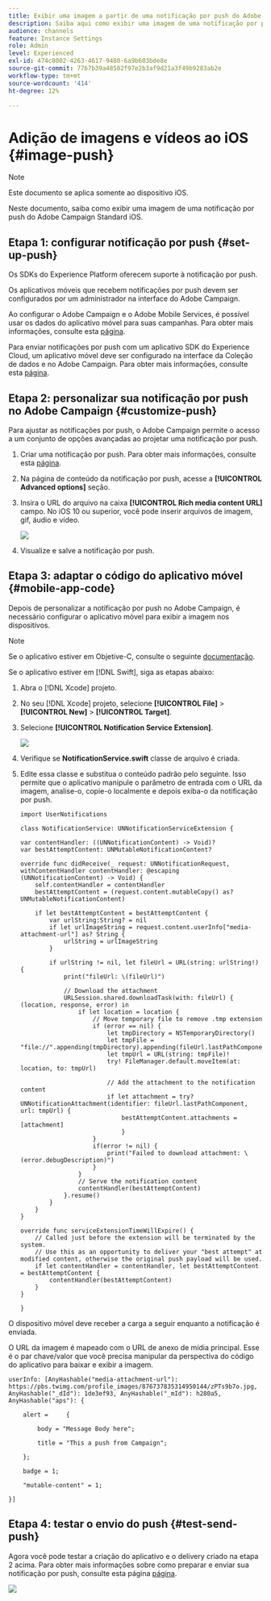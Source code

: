 ```yaml
---
title: Exibir uma imagem a partir de uma notificação por push do Adobe Campaign Standard
description: Saiba aqui como exibir uma imagem de uma notificação por push do Adobe Campaign em um dispositivo iOS
audience: channels
feature: Instance Settings
role: Admin
level: Experienced
exl-id: 474c8002-4263-4617-9480-6a9b603bde8e
source-git-commit: 7767b39a48502f97e2b3af9d21a3f49b9283ab2e
workflow-type: tm+mt
source-wordcount: '414'
ht-degree: 12%

---
```


# Adição de imagens e vídeos ao iOS {#image-push}

>[!NOTE]
>
>Este documento se aplica somente ao dispositivo iOS.

Neste documento, saiba como exibir uma imagem de uma notificação por push do Adobe Campaign Standard iOS.

## Etapa 1: configurar notificação por push {#set-up-push}

Os SDKs do Experience Platform oferecem suporte à notificação por push.

Os aplicativos móveis que recebem notificações por push devem ser configurados por um administrador na interface do Adobe Campaign.

Ao configurar o Adobe Campaign e o Adobe Mobile Services, é possível usar os dados do aplicativo móvel para suas campanhas. Para obter mais informações, consulte esta [página](../../administration/using/configuring-a-mobile-application.md).

Para enviar notificações por push com um aplicativo SDK do Experience Cloud, um aplicativo móvel deve ser configurado na interface da Coleção de dados e no Adobe Campaign. Para obter mais informações, consulte esta [página](../../administration/using/configuring-a-mobile-application.md#channel-specific-config).

## Etapa 2: personalizar sua notificação por push no Adobe Campaign {#customize-push}

Para ajustar as notificações por push, o Adobe Campaign permite o acesso a um conjunto de opções avançadas ao projetar uma notificação por push.

1. Criar uma notificação por push. Para obter mais informações, consulte esta [página](../../channels/using/preparing-and-sending-a-push-notification.md).

1. Na página de conteúdo da notificação por push, acesse a **[!UICONTROL Advanced options]** seção.

1. Insira o URL do arquivo na caixa **[!UICONTROL Rich media content URL]** campo.
No iOS 10 ou superior, você pode inserir arquivos de imagem, gif, áudio e vídeo.

   ![](assets/push_notif_advanced_6.png)

1. Visualize e salve a notificação por push.

## Etapa 3: adaptar o código do aplicativo móvel {#mobile-app-code}

Depois de personalizar a notificação por push no Adobe Campaign, é necessário configurar o aplicativo móvel para exibir a imagem nos dispositivos.

>[!NOTE]
>
>Se o aplicativo estiver em Objetive-C, consulte o seguinte [documentação](https://experienceleague.adobe.com/docs/mobile-services/ios/messaging-ios/push-messaging/c-set-up-rich-push-notif-ios.html).

Se o aplicativo estiver em [!DNL Swift], siga as etapas abaixo:

1. Abra o [!DNL Xcode] projeto.

1. No seu [!DNL Xcode] projeto, selecione **[!UICONTROL File]** > **[!UICONTROL New]** > **[!UICONTROL Target]**.

1. Selecione **[!UICONTROL Notification Service Extension]**.

   ![](assets/push_notif_advanced_12.png)

1. Verifique se **NotificationService.swift** classe de arquivo é criada.

1. Edite essa classe e substitua o conteúdo padrão pelo seguinte.
Isso permite que o aplicativo manipule o parâmetro de entrada com o URL da imagem, analise-o, copie-o localmente e depois exiba-o da notificação por push.

   ```
   import UserNotifications
   
   class NotificationService: UNNotificationServiceExtension {
   
   var contentHandler: ((UNNotificationContent) -> Void)?
   var bestAttemptContent: UNMutableNotificationContent?
   
   override func didReceive(_ request: UNNotificationRequest, withContentHandler contentHandler: @escaping (UNNotificationContent) -> Void) {
       self.contentHandler = contentHandler
       bestAttemptContent = (request.content.mutableCopy() as? UNMutableNotificationContent)
   
       if let bestAttemptContent = bestAttemptContent {
           var urlString:String? = nil
           if let urlImageString = request.content.userInfo["media-attachment-url"] as? String {
               urlString = urlImageString
           }
   
           if urlString != nil, let fileUrl = URL(string: urlString!) {
               print("fileUrl: \(fileUrl)")
   
               // Download the attachment
               URLSession.shared.downloadTask(with: fileUrl) { (location, response, error) in
                   if let location = location {
                       // Move temporary file to remove .tmp extension
                       if (error == nil) {
                           let tmpDirectory = NSTemporaryDirectory()
                           let tmpFile = "file://".appending(tmpDirectory).appending(fileUrl.lastPathComponent)
                           let tmpUrl = URL(string: tmpFile)!
                           try! FileManager.default.moveItem(at: location, to: tmpUrl)
   
                           // Add the attachment to the notification content
                           if let attachment = try? UNNotificationAttachment(identifier: fileUrl.lastPathComponent, url: tmpUrl) {
                               bestAttemptContent.attachments = [attachment]
                               }
                       }
                       if(error != nil) {
                           print("Failed to download attachment: \(error.debugDescription)")
                       }
                   }
                   // Serve the notification content
                   contentHandler(bestAttemptContent)
               }.resume()
           }
       }
   }
   
   override func serviceExtensionTimeWillExpire() {
       // Called just before the extension will be terminated by the system.
       // Use this as an opportunity to deliver your "best attempt" at modified content, otherwise the original push payload will be used.
       if let contentHandler = contentHandler, let bestAttemptContent = bestAttemptContent {
           contentHandler(bestAttemptContent)
       }
   }
   
   }
   ```

O dispositivo móvel deve receber a carga a seguir enquanto a notificação é enviada.

O URL da imagem é mapeado com o URL de anexo de mídia principal. Esse é o par chave/valor que você precisa manipular da perspectiva do código do aplicativo para baixar e exibir a imagem.

```
userInfo: [AnyHashable("media-attachment-url"): https://pbs.twimg.com/profile_images/876737835314950144/zPTs9b7o.jpg, AnyHashable("_dId"): 1de3ef93, AnyHashable("_mId"): h280a5, AnyHashable("aps"): {
 
    alert =     {
 
        body = "Message Body here";
 
        title = "This a push from Campaign";
 
    };
 
    badge = 1;
 
    "mutable-content" = 1;
 
}]
```

## Etapa 4: testar o envio do push {#test-send-push}

Agora você pode testar a criação do aplicativo e o delivery criado na etapa 2 acima. Para obter mais informações sobre como preparar e enviar sua notificação por push, consulte esta página [página](../../channels/using/preparing-and-sending-a-push-notification.md).

![](assets/push_notif_advanced_34.png)
